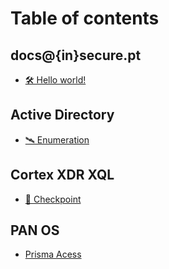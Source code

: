 # Table of contents

## docs@{in}secure.pt

* [🛠 Hello world!](README.md)

## Active Directory

* [🛰 Enumeration](<Active Directory/enumeration.md>)

## Cortex XDR XQL

* [🚩 Checkpoint](CortexXDR/checkpoint.md)

## PAN OS 

* [Prisma Acess](./PANOS/PrismaAccess.md)